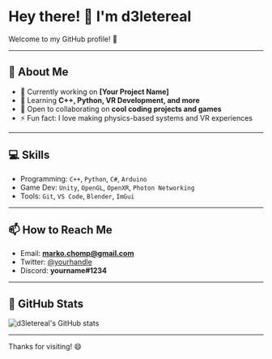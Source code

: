 # Hey there! 👋 I'm d3letereal

Welcome to my GitHub profile! 🚀  

---

## 🌱 About Me
- 🔭 Currently working on **[Your Project Name]**
- 🌱 Learning **C++, Python, VR Development, and more**
- 👯 Open to collaborating on **cool coding projects and games**
- ⚡ Fun fact: I love making physics-based systems and VR experiences

---

## 💻 Skills
- Programming: `C++`, `Python`, `C#`, `Arduino`
- Game Dev: `Unity`, `OpenGL`, `OpenXR`, `Photon Networking`
- Tools: `Git`, `VS Code`, `Blender`, `ImGui`

---

## 📫 How to Reach Me
- Email: **marko.chomp@gmail.com**
- Twitter: [@yourhandle](https://twitter.com/yourhandle)
- Discord: **yourname#1234**

---

## 🌟 GitHub Stats
![d3letereal's GitHub stats](https://github-readme-stats.vercel.app/api?username=d3letereal&show_icons=true&theme=dark)

---

Thanks for visiting! 😄
